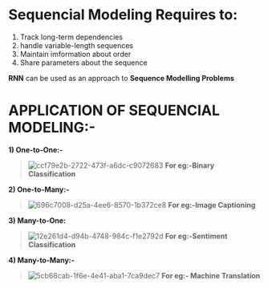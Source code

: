 
# Sequencial Modeling Requires to:

1) Track long-term dependencies
2) handle variable-length sequences
3) Maintain imformation about order
4) Share parameters about the sequence

**RNN** can be used as an approach to **Sequence Modelling Problems**
# APPLICATION OF SEQUENCIAL MODELING:-
**1) One-to-One:-**

>![ccf79e2b-2722-473f-a6dc-c9072683](https://user-images.githubusercontent.com/68476475/122670225-82108e00-d1de-11eb-9b28-ff945fb2b059.jpg)
**For eg:-Binary Classification**

**2) One-to-Many:-**

>![696c7008-d25a-4ee6-8570-1b372ce8](https://user-images.githubusercontent.com/68476475/122670385-7a051e00-d1df-11eb-88ad-3f5ef6bdb810.jpg)
**For eg:-Image Captioning**

**3) Many-to-One:**

>![12e261d4-d94b-4748-984c-f1e2792d](https://user-images.githubusercontent.com/68476475/122670178-3e1d8900-d1de-11eb-9297-7037a0973202.jpg)
 **For eg:-Sentiment Classification**
 
 **4) Many-to-Many:-**
 >![5cb68cab-1f6e-4e41-aba1-7ca9dec7](https://user-images.githubusercontent.com/68476475/122670736-27c4fc80-d1e1-11eb-9df8-9f7aa09f3449.jpg)
**For eg:- Machine Translation** 

 


